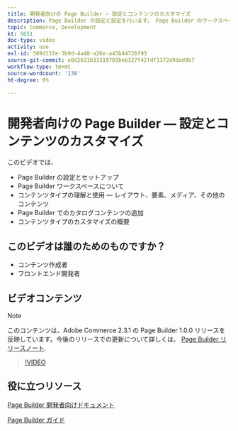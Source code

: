 ```yaml
---
title: 開発者向けの Page Builder — 設定とコンテンツのカスタマイズ
description: Page Builder の設定と設定を行いま​す。 Page Builder のワークスペースについてを参照してくだ​さい。 コンテンツタイプ（レイアウト、要素、メディア、その他のコンテンツ）を理解し、使用しま​す。 Page Builder でカタログコンテンツを追加します。
topic: Commerce, Development
kt: 5651
doc-type: video
activity: use
exl-id: 589d13fe-3b9d-4a48-a26e-a43b44726f93
source-git-commit: e8d2631b31319701beb327f42fdf1372d9dad9b7
workflow-type: tm+mt
source-wordcount: '138'
ht-degree: 0%

---
```


# 開発者向けの Page Builder — 設定とコンテンツのカスタマイズ

このビデオでは、

- Page Builder の設定とセットア&#x200B;ップ
- Page Builder ワークスペースにつ&#x200B;いて
- コンテンツタイプの理解と使用 — レイアウト、要素、メディア、その他のコンテンツ&#x200B;
- Page Builder でのカタログコンテンツの追加
- コンテンツタイプのカスタマイズの概要

## このビデオは誰のためのものですか？

- コンテンツ作成者
- フロントエンド開発者

## ビデオコンテンツ

>[!NOTE]
>
>このコンテンツは、Adobe Commerce 2.3.1 の Page Builder 1.0.0 リリースを反映しています。今後のリリースでの更新について詳しくは、 [Page Builder リリースノート](https://experienceleague.adobe.com/docs/commerce-admin/page-builder/release-notes.html).

>[!VIDEO](https://video.tv.adobe.com/v/35710?quality=12&learn=on)

## 役に立つリソース

[Page Builder 開発者向けドキュメント](https://developer.adobe.com/commerce/frontend-core/page-builder/)

[Page Builder ガイド](https://experienceleague.adobe.com/docs/commerce-admin/page-builder/introduction.html)
